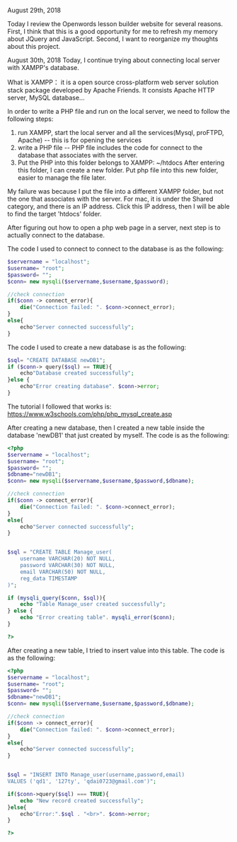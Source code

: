 August 29th, 2018 

Today I review the Openwords lesson builder website for several reasons. First, I think that this is a good opportunity for me to refresh my memory about JQuery and JavaScript. Second, I want to reorganize my thoughts about this project. 


August 30th, 2018
Today, I continue trying about connecting local server with XAMPP's database. 

What is XAMPP： it is a open source cross-platform web server solution stack package developed by Apache Friends. It consists Apache HTTP server, MySQL database...

In order to write a PHP file and run on the local server, we need to follow the following steps:
1) run XAMPP, start the local server and all the services(Mysql, proFTPD, Apache)  -- this is for opening the services
2) write a PHP file -- PHP file includes the code for connect to the database that associates with the server. 
3) Put the PHP into this folder belongs to XAMPP: ~/htdocs
	After entering this folder, I can create a new folder. Put php file into this new folder, easier to manage the file later. 
	
My failure was because I put the file into a different XAMPP folder, but not the one that associates with the server. For mac, it is under the Shared category, and there is an IP address. Click this IP address, then I will be able to find the target 'htdocs' folder. 


After figuring out how to open a php web page in a server, next step is to actually connect to the database. 

The code I used to connect to connect to the database is as the following: 
```PHP
$servername = "localhost";
$username= "root";
$password= "";
$conn= new mysqli($servername,$username,$password);

//check connection
if($conn -> connect_error){
    die("Connection failed: ". $conn->connect_error);
}
else{
    echo"Server connected successfully";
}
```

The code I used to create a new database is as the following:
```PHP
$sql= "CREATE DATABASE newDB1";
if ($conn-> query($sql) == TRUE){
    echo"Database created successfully";
}else {
    echo"Error creating database". $conn->error;
}
```

The tutorial I followed that works is: 
https://www.w3schools.com/php/php_mysql_create.asp


After creating a new database, then I created a new table inside the database 'newDB1' that just created by myself. The code is as the following:
```PHP
<?php
$servername = "localhost";
$username= "root";
$password= "";
$dbname="newDB1";
$conn= new mysqli($servername,$username,$password,$dbname);

//check connection
if($conn -> connect_error){
    die("Connection failed: ". $conn->connect_error);
}
else{
    echo"Server connected successfully";
}


$sql = "CREATE TABLE Manage_user(
    username VARCHAR(20) NOT NULL,
    password VARCHAR(30) NOT NULL,
    email VARCHAR(50) NOT NULL,
    reg_data TIMESTAMP
)";

if (mysqli_query($conn, $sql)){
    echo "Table Manage_user created successfully";
} else {
    echo "Error creating table". mysqli_error($conn);
}

?>
```

After creating a new table, I tried to insert value into this table.
The code is as the following:

``` PHP
<?php
$servername = "localhost";
$username= "root";
$password= "";
$dbname="newDB1";
$conn= new mysqli($servername,$username,$password,$dbname);

//check connection
if($conn -> connect_error){
    die("Connection failed: ". $conn->connect_error);
}
else{
    echo"Server connected successfully";
}


$sql = "INSERT INTO Manage_user(username,password,email)
VALUES ('qd1', '127ty', 'qdai0723@gmail.com')";

if($conn->query($sql) === TRUE){
    echo "New record created successfully";
}else{
    echo"Error:".$sql . "<br>". $conn->error;
}

?>

```

